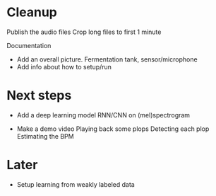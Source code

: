 
# Cleanup

Publish the audio files
Crop long files to first 1 minute

Documentation

- Add an overall picture.
Fermentation tank, sensor/microphone
- Add info about how to setup/run

# Next steps

- Add a deep learning model
RNN/CNN on (mel)spectrogram

- Make a demo video
Playing back some plops
Detecting each plop
Estimating the BPM



# Later

- Setup learning from weakly labeled data

